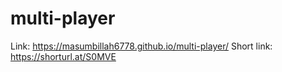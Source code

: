 # multi-player

Link: https://masumbillah6778.github.io/multi-player/
Short link: https://shorturl.at/S0MVE
